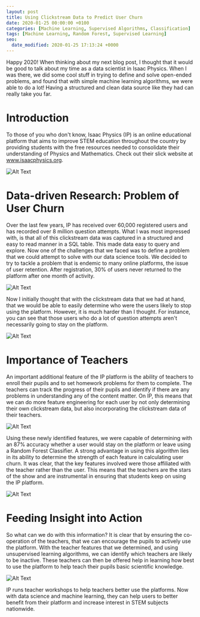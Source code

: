 ```yaml
---
layout: post
title: Using Clickstream Data to Predict User Churn
date: 2020-01-25 00:00:00 +0100
categories: [Machine Learning, Supervised Algorithms, Classification]
tags: [Machine Learning, Random Forest, Supervised Learning]
seo:
  date_modified: 2020-01-25 17:13:24 +0000
---
```


Happy 2020! When thinking about my next blog post, I thought that it would be good to talk about my time as a data scientist in Isaac Physics. When I was there, we did some cool stuff in trying to define and solve open-ended problems, and found that with simple machine learning algorithms, we were able to do a lot! Having a structured and clean data source like they had can really take you far. 

# Introduction 

To those of you who don't know, Isaac Physics (IP) is an online educational platform that aims to improve STEM education throughout the country by providing students with the free resources needed to consolidate their understanding of Physics and Mathematics. Check out their slick website at www.isaacphysics.org.

![Alt Text](https://keepfloyding.github.io/images/IP_website.png)

# Data-driven Research: Problem of User Churn

Over the last few years, IP has received over 60,000 registered users and has recorded over 8 million question attempts. What I was most impressed with, is that all of this clickstream data was captured in a structured and easy to read manner in a SQL table. This made data easy to query and explore. Now one of the challenges that we faced was to define a problem that we could attempt to solve with our data science tools. We decided to try to tackle a problem that is endemic to many online platforms, the issue of user retention. After registration, 30% of users never returned to the platform after one month of activity. 

![Alt Text](https://keepfloyding.github.io/images/IP_user_retention.png)

Now I initially thought that with the clickstream data that we had at hand, that we would be able to easily determine who were the users likely to stop using the platform. However, it is much harder than I thought. For instance, you can see that those users who do a lot of question attempts aren't necessarily going to stay on the platform. 

![Alt Text](https://keepfloyding.github.io/images/IP_QA.png)

# Importance of Teachers

An important additional feature of the IP platform is the ability of teachers to enroll their pupils and to set homework problems for them to complete. The teachers can track the progress of their pupils and identify if there are any problems in understanding any of the content matter. On IP, this means that we can do more feature engineering for each user by not only determining their own clickstream data, but also incorporating the clickstream data of their teachers. 

![Alt Text](https://keepfloyding.github.io/images/IP_teacher_features.png)

Using these newly identified features, we were capable of determining with an 87% accuracy whether a user would stay on the platform or leave using a Random Forest Classifier. A strong advantage in using this algorithm lies in its ability to determine the strength of each feature in calculating user churn. It was clear, that the key features involved were those affiliated with the teacher rather than the user. This means that the teachers are the stars of the show and are instrumental in ensuring that students keep on using the IP platform.

![Alt Text](https://keepfloyding.github.io/images/IP_ML_results.png)

# Feeding Insight into Action

So what can we do with this information? It is clear that by ensuring the co-operation of the teachers, that we can encourage the pupils to actively use the platform. With the teacher features that we determined, and using unsupervised learning algorithms, we can identify which teachers are likely to be inactive. These teachers can then be offered help in learning how best to use the platform to help teach their pupils basic scientific knowledge. 

![Alt Text](https://keepfloyding.github.io/images/IP_unsuper.png)

IP runs teacher workshops to help teachers better use the platforms. Now with data science and machine learning, they can help users to better benefit from their platform and increase interest in STEM subjects nationwide. 




